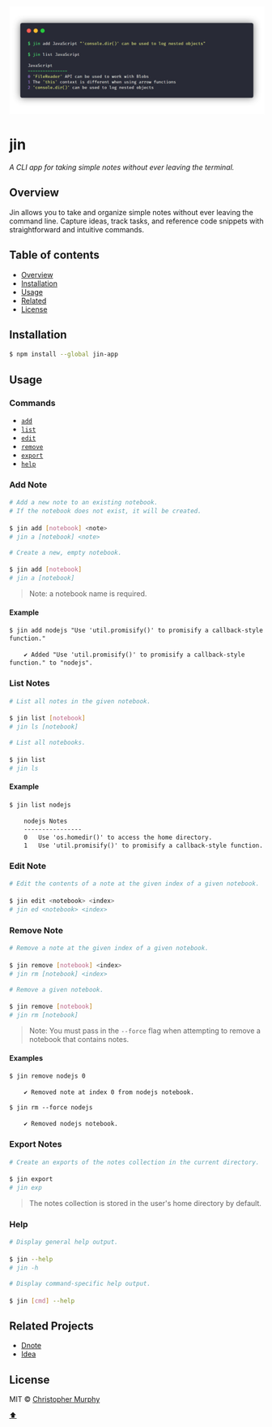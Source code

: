 ![Jin screenshot](https://github.com/Splode/jin/raw/master/.github/jin-ss.png)

# jin

*A CLI app for taking simple notes without ever leaving the terminal.*

## Overview

Jin allows you to take and organize simple notes without ever leaving the command line. Capture ideas, track tasks, and reference code snippets with straightforward and intuitive commands.

## Table of contents

* [Overview](#overview)
* [Installation](#installation)
* [Usage](#usage)
* [Related](#related-projects)
* [License](#license)

## Installation

```bash
$ npm install --global jin-app
```

## Usage

### Commands

* [`add`](#add-note)
* [`list`](#list-notes)
* [`edit`](#edit-note)
* [`remove`](#remove-note)
* [`export`](#export-notes)
* [`help`](#help)
<!-- * [`backup`](#backup) -->

### Add Note

```bash
# Add a new note to an existing notebook.
# If the notebook does not exist, it will be created.

$ jin add [notebook] <note>
# jin a [notebook] <note>
```

```bash
# Create a new, empty notebook.

$ jin add [notebook]
# jin a [notebook]
```

> Note: a notebook name is required.

#### Example

```console
$ jin add nodejs "Use 'util.promisify()' to promisify a callback-style function."

    ✔ Added "Use 'util.promisify()' to promisify a callback-style function." to "nodejs".
```

### List Notes

```bash
# List all notes in the given notebook.

$ jin list [notebook]
# jin ls [notebook]
```

```bash
# List all notebooks.

$ jin list
# jin ls
```

#### Example

```console
$ jin list nodejs

    nodejs Notes
    ----------------
    0   Use 'os.homedir()' to access the home directory.
    1   Use 'util.promisify()' to promisify a callback-style function.
```

### Edit Note

```bash
# Edit the contents of a note at the given index of a given notebook.

$ jin edit <notebook> <index>
# jin ed <notebook> <index>
```

### Remove Note

```bash
# Remove a note at the given index of a given notebook.

$ jin remove [notebook] <index>
# jin rm [notebook] <index>
```

```bash
# Remove a given notebook.

$ jin remove [notebook]
# jin rm [notebook]
```

> Note: You must pass in the `--force` flag when attempting to remove a notebook that contains notes.

#### Examples

```console
$ jin remove nodejs 0

    ✔ Removed note at index 0 from nodejs notebook.
```

```console
$ jin rm --force nodejs

    ✔ Removed nodejs notebook.
```

<!-- ### Backup -->

<!-- WIP -->

### Export Notes

```bash
# Create an exports of the notes collection in the current directory.

$ jin export
# jin exp
```

> The notes collection is stored in the user's home directory by default.

### Help

```bash
# Display general help output.

$ jin --help
# jin -h
```

```bash
# Display command-specific help output.

$ jin [cmd] --help
```

## Related Projects

* [Dnote](https://github.com/dnote-io/cli)
* [Idea](https://github.com/IonicaBizau/idea)

## License

MIT &copy; [Christopher Murphy](https://github.com/splode)

[⬆](#jin)
